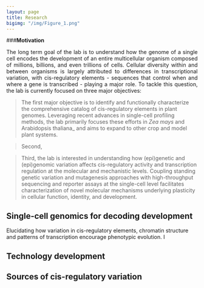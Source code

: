 ```yaml
---
layout: page
title: Research
bigimg: "/img/Figure_1.png"
---
```


###**Motivation**

<p align="justify">
The long term goal of the lab is to understand how the genome of a single cell encodes the development of an entire multicellular organism composed of millions, billions, and even trillions of cells. Cellular diversity within and between organisms is largely attributed to differences in transcriptional variation, with cis-regulatory elements - sequences that control when and where a gene is transcribed - playing a major role. To tackle this question, the lab is currently focused on three major objectives:

> The first major objective is to identify and functionally characterize the comprehensive catalog of cis-regulatory elements in plant genomes. Leveraging recent advances in single-cell profiling methods, the lab primarily focuses these efforts in _Zea mays_ and Arabidopsis thaliana_ and aims to expand to other crop and model plant systems.

> Second,

> Third, the lab is interested in understanding how (epi)genetic and (epi)genomic variation affects cis-regulatory activity and transcription regulation at the molecular and mechanistic levels. Coupling standing genetic variation and mutagenesis approaches with high-throughput sequencing and reporter assays at the single-cell level facilitates characterization of novel molecular mechanisms underlying plasticity in cellular function, identity, and development.  </p>

## Single-cell genomics for decoding development
<p align="justify">

Elucidating how variation in cis-regulatory elements, chromatin structure and patterns of transcription encourage phenotypic evolution. I</p>

## Technology development
<p align="justify">

</p>

## Sources of cis-regulatory variation
<p align="justify">



</p>
